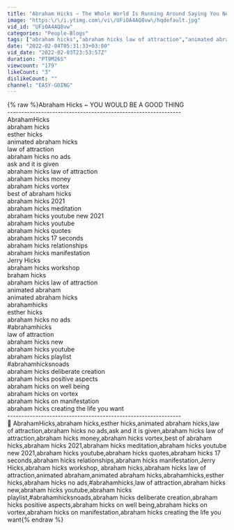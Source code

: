 ```yaml
---
title: "Abraham Hicks ~ The Whole World Is Running Around Saying You Need To Be Different"
image: "https:\/\/i.ytimg.com\/vi\/UFiOA4AQ8vw\/hqdefault.jpg"
vid_id: "UFiOA4AQ8vw"
categories: "People-Blogs"
tags: ["abraham hicks","abraham hicks law of attraction","animated abraham"]
date: "2022-02-04T05:31:33+03:00"
vid_date: "2022-02-03T23:53:57Z"
duration: "PT9M26S"
viewcount: "179"
likeCount: "3"
dislikeCount: ""
channel: "EASY-GOING"
---
```

{% raw %}Abraham Hicks ~ YOU WOULD BE A GOOD THING<br />--------------------------------------------------------------<br />AbrahamHicks<br />abraham hicks<br />esther hicks<br />animated abraham hicks<br />law of attraction<br />abraham hicks no ads<br />ask and it is given<br />abraham hicks law of attraction<br />abraham hicks money<br />abraham hicks vortex<br />best of abraham hicks<br />abraham hicks 2021<br />abraham hicks meditation<br />abraham hicks youtube new 2021<br />abraham hicks youtube<br />abraham hicks quotes<br />abraham hicks 17 seconds<br />abraham hicks relationships<br />abraham hicks manifestation<br />Jerry Hicks<br />abraham hicks workshop<br />braham hicks<br />abraham hicks law of attraction<br />animated abraham<br />animated abraham hicks<br />abrahamhicks<br />esther hicks<br />abraham hicks no ads<br />#abrahamhicks<br />law of attraction<br />abraham hicks new<br />abraham hicks youtube<br />abraham hicks playlist<br />#abrahamhicksnoads<br />abraham hicks deliberate creation<br />abraham hicks positive aspects<br />abraham hicks on well being<br />abraham hicks on vortex<br />abraham hicks on manifestation<br />abraham hicks creating the life you want<br />--------------------------------------------------------------<br />🚩 AbrahamHicks,abraham hicks,esther hicks,animated abraham hicks,law of attraction,abraham hicks no ads,ask and it is given,abraham hicks law of attraction,abraham hicks money,abraham hicks vortex,best of abraham hicks,abraham hicks 2021,abraham hicks meditation,abraham hicks youtube new 2021,abraham hicks youtube,abraham hicks quotes,abraham hicks 17 seconds,abraham hicks relationships,abraham hicks manifestation,Jerry Hicks,abraham hicks workshop, abraham hicks,abraham hicks law of attraction,animated abraham,animated abraham hicks,abrahamhicks,esther hicks,abraham hicks no ads,#abrahamhicks,law of attraction,abraham hicks new,abraham hicks youtube,abraham hicks playlist,#abrahamhicksnoads,abraham hicks deliberate creation,abraham hicks positive aspects,abraham hicks on well being,abraham hicks on vortex,abraham hicks on manifestation,abraham hicks creating the life you want{% endraw %}
